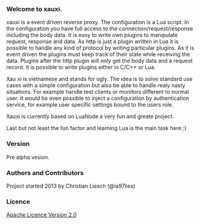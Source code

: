### Welcome to xauxi.
xauxi is a event driven reverse proxy. The configuration is a Lua script. In the configuration you have full access to the connection/request/response including the body data. It is easy to write own plugins to manipulate request, response and data. As http is just a plugin written in Lua it is possible to handle any kind of protocol by writing particular plugins. As it is event driven the plugins must keep track of their state while receiving the data. Plugins after the http plugin will only get the body data and a request record. It is possible to write plugins either in C/C++ or Lua.

Xau xi is vietnamese and stands for ugly. The idea is to solve standard use cases with a simple configuration but also be able to handle realy nasty situations. For example handle test clients or monitors different to normal user. It would be even possible to inject a configuration by authentication service, for example user specific settings bound to the users role.

Xauxi is currently based on LuaNode a very fun and greate project.

Last but not least the fun factor and learning Lua is the main task here ;)

### Version
Pre alpha vesion. 

### Authors and Contributors
Project started 2013 by Christian Liesch (@ia97lies)

### Licence
[Apache Licence Version 2.0](http://www.apache.org/licenses/LICENSE-2.0)



